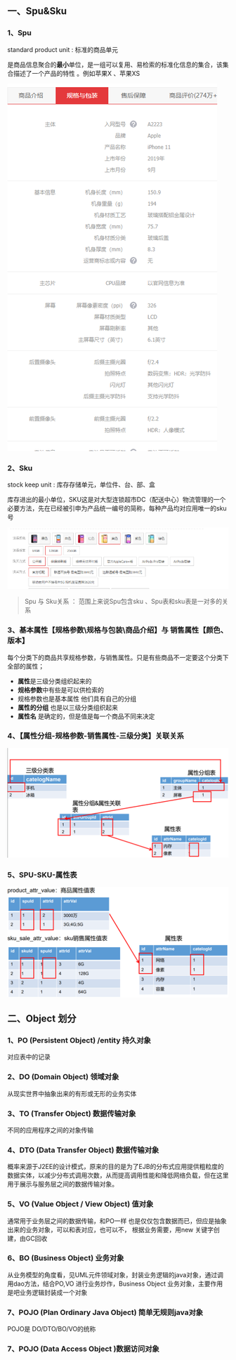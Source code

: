 ## 一、Spu&Sku

### 1、Spu

 standard product unit  :  标准的商品单元

是商品信息聚合的**最小**单位，是一组可以复用、易检索的标准化信息的集合，该集合描述了一个产品的特性  。例如苹果X 、苹果XS 

![image-20200729165626110](./assert/image-20200729165626110.png)

### 2、Sku

  stock keep unit : 库存存储单元，单位件、台、部、盒 

库存进出的最小单位，SKU这是对大型连锁超市DC（配送中心）物流管理的一个必要方法，先在已经被引申为产品统一编号的简称，每种产品均对应用唯一的sku号

![image-20200729165056027](./assert/image-20200729165056027.png)

> Spu 与 Sku关系 ： 范围上来说Spu包含sku 、Spu表和sku表是一对多的关系

### 3、基本属性【规格参数\规格与包装\商品介绍】与 销售属性【颜色、版本】

每个分类下的商品共享规格参数，与销售属性。只是有些商品不一定要这个分类下全部的属性；

- **属性**是三级分类组织起来的
- **规格参数**中有些是可以供检索的
- 规格参数也是基本属性 他们具有自己的分组
- **属性的分组** 也是以三级分类组织起来
- **属性名** 是确定的，但是值是每一个商品不同来决定

### 4、【属性分组-规格参数-销售属性-三级分类】关联关系



![](./assert/image-20200729170857176.png)

### 5、SPU-SKU-属性表

![](./assert/image-20200729171038652.png)

## 二、Object 划分
### 1、PO (Persistent Object) /entity 持久对象
对应表中的记录
### 2、DO (Domain Object) 领域对象
从现实世界中抽象出来的有形或无形的业务实体
### 3、TO (Transfer Object) 数据传输对象
不同的应用程序之间的对象传输
### 4、DTO (Data Transfer Object) 数据传输对象
概率来源于J2EE的设计模式，原来的目的是为了EJB的分布式应用提供粗粒度的数据实体，以减少分布式调用次数，从而提高调用性能和降低网络负载，但在这里用于展示与服务层之间的数据传输对象。
### 5、VO (Value Object / View Object) 值对象
通常用于业务层之间的数据传输，和PO一样 也是仅仅包含数据而已，但应是抽象出来的业务对象，可以和表对应，也可以不， 根据业务需要，用new 关键字创建，由GC回收
### 6、BO (Business Object) 业务对象
从业务模型的角度看，见UML元件领域对象，封装业务逻辑的java对象，通过调用dao方法，结合PO,VO 进行业务炒作，Business Object 业务对象，主要作用是吧业务逻辑封装成一个对象
### 7、POJO (Plan Ordinary Java Object) 简单无规则java对象
POJO是 DO/DTO/BO/VO的统称

### 7、POJO (Data Access Object )数据访问对象